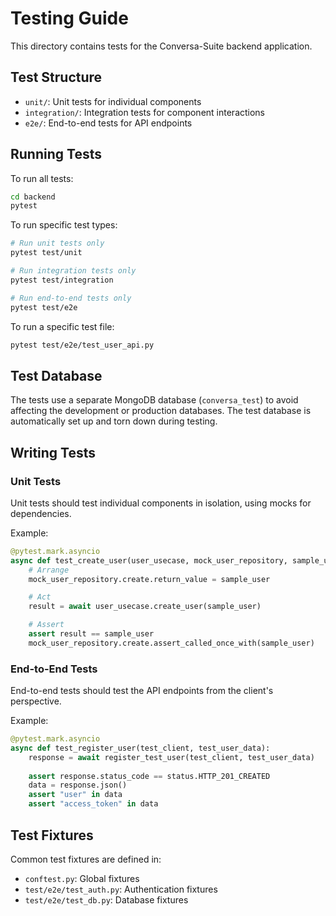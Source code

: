 # Testing Guide

This directory contains tests for the Conversa-Suite backend application.

## Test Structure

- `unit/`: Unit tests for individual components
- `integration/`: Integration tests for component interactions
- `e2e/`: End-to-end tests for API endpoints

## Running Tests

To run all tests:

```bash
cd backend
pytest
```

To run specific test types:

```bash
# Run unit tests only
pytest test/unit

# Run integration tests only
pytest test/integration

# Run end-to-end tests only
pytest test/e2e
```

To run a specific test file:

```bash
pytest test/e2e/test_user_api.py
```

## Test Database

The tests use a separate MongoDB database (`conversa_test`) to avoid affecting the development or production databases. The test database is automatically set up and torn down during testing.

## Writing Tests

### Unit Tests

Unit tests should test individual components in isolation, using mocks for dependencies.

Example:
```python
@pytest.mark.asyncio
async def test_create_user(user_usecase, mock_user_repository, sample_user):
    # Arrange
    mock_user_repository.create.return_value = sample_user

    # Act
    result = await user_usecase.create_user(sample_user)

    # Assert
    assert result == sample_user
    mock_user_repository.create.assert_called_once_with(sample_user)
```

### End-to-End Tests

End-to-end tests should test the API endpoints from the client's perspective.

Example:
```python
@pytest.mark.asyncio
async def test_register_user(test_client, test_user_data):
    response = await register_test_user(test_client, test_user_data)
    
    assert response.status_code == status.HTTP_201_CREATED
    data = response.json()
    assert "user" in data
    assert "access_token" in data
```

## Test Fixtures

Common test fixtures are defined in:
- `conftest.py`: Global fixtures
- `test/e2e/test_auth.py`: Authentication fixtures
- `test/e2e/test_db.py`: Database fixtures 